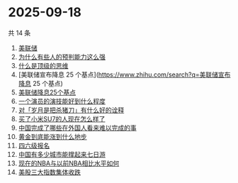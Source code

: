 # 2025-09-18

共 14 条

<!-- BEGIN -->
<!-- 最后更新时间 Thu Sep 18 2025 23:13:06 GMT+0800 (China Standard Time) -->

1. [美联储](https://www.zhihu.com/search?q=美联储)
1. [为什么有些人的预判能力这么强](https://www.zhihu.com/search?q=为什么有些人的预判能力这么强)
1. [什么是顶级的思维](https://www.zhihu.com/search?q=什么是顶级的思维)
1. [美联储宣布降息 25 个基点](https://www.zhihu.com/search?q=美联储宣布降息 25
   个基点)
1. [美联储降息25个基点](https://www.zhihu.com/search?q=美联储降息25个基点)
1. [一个演员的演技能好到什么程度](https://www.zhihu.com/search?q=一个演员的演技能好到什么程度)
1. [对「岁月是把杀猪刀」有什么好的诠释](https://www.zhihu.com/search?q=对「岁月是把杀猪刀」有什么好的诠释)
1. [买了小米SU7的人现在怎么样了](https://www.zhihu.com/search?q=买了小米SU7的人现在怎么样了)
1. [中国完成了哪些在外国人看来难以完成的事](https://www.zhihu.com/search?q=中国完成了哪些在外国人看来难以完成的事)
1. [黄金到底能涨到什么地步](https://www.zhihu.com/search?q=黄金到底能涨到什么地步)
1. [四六级报名](https://www.zhihu.com/search?q=四六级报名)
1. [中国有多少城市能撑起来七日游](https://www.zhihu.com/search?q=中国有多少城市能撑起来七日游)
1. [现在的NBA与以前NBA相比水平如何](https://www.zhihu.com/search?q=现在的NBA与以前NBA相比水平如何)
1. [美股三大指数集体收跌](https://www.zhihu.com/search?q=美股三大指数集体收跌)

<!-- END -->
